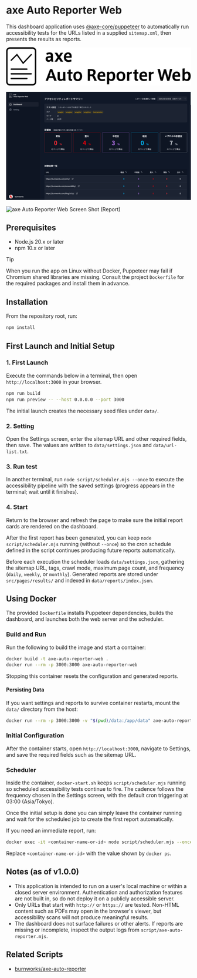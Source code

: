 # axe Auto Reporter Web

This dashboard application uses [@axe-core/puppeteer](https://github.com/dequelabs/axe-core-npm/blob/develop/packages/puppeteer/README.md) to automatically run accessibility tests for the URLs listed in a supplied `sitemap.xml`, then presents the results as reports.

![axe Auto Reporter Web](./public/img/main-logo.svg)

![axe Auto Reporter Web Screen Shot (dashboard)](./public/img/screen-shot-axe-Auto-Reporter-Web.png)

![axe Auto Reporter Web Screen Shot (Report)](./public/img/screen-shot-axe-Auto-Reporter-Web－02.png)

## Prerequisites
- Node.js 20.x or later
- npm 10.x or later

> [!TIP]
> When you run the app on Linux without Docker, Puppeteer may fail if Chromium shared libraries are missing. Consult the project `Dockerfile` for the required packages and install them in advance.

## Installation
From the repository root, run:

```sh
npm install
```

## First Launch and Initial Setup

### 1. First Launch
Execute the commands below in a terminal, then open `http://localhost:3000` in your browser.  

```sh
npm run build
npm run preview -- --host 0.0.0.0 --port 3000
```

The initial launch creates the necessary seed files under `data/`.

### 2. Setting
Open the Settings screen, enter the sitemap URL and other required fields, then save. The values are written to `data/settings.json` and `data/url-list.txt`.

### 3. Run test
In another terminal, run `node script/scheduler.mjs --once` to execute the accessibility pipeline with the saved settings (progress appears in the terminal; wait until it finishes).

### 4. Start
Return to the browser and refresh the page to make sure the initial report cards are rendered on the dashboard.

After the first report has been generated, you can keep `node script/scheduler.mjs` running (without `--once`) so the cron schedule defined in the script continues producing future reports automatically.

Before each execution the scheduler loads `data/settings.json`, gathering the sitemap URL, tags, crawl mode, maximum page count, and frequency (`daily`, `weekly`, or `monthly`). Generated reports are stored under `src/pages/results/` and indexed in `data/reports/index.json`.

## Using Docker
The provided `Dockerfile` installs Puppeteer dependencies, builds the dashboard, and launches both the web server and the scheduler.

### Build and Run
Run the following to build the image and start a container:

```sh
docker build -t axe-auto-reporter-web .
docker run --rm -p 3000:3000 axe-auto-reporter-web
```

Stopping this container resets the configuration and generated reports.

#### Persisting Data
If you want settings and reports to survive container restarts, mount the `data/` directory from the host:

```sh
docker run --rm -p 3000:3000 -v "$(pwd)/data:/app/data" axe-auto-reporter-web
```

### Initial Configuration
After the container starts, open `http://localhost:3000`, navigate to Settings, and save the required fields such as the sitemap URL.

### Scheduler
Inside the container, `docker-start.sh` keeps `script/scheduler.mjs` running so scheduled accessibility tests continue to fire. The cadence follows the frequency chosen in the Settings screen, with the default cron triggering at 03:00 (Asia/Tokyo).

Once the initial setup is done you can simply leave the container running and wait for the scheduled job to create the first report automatically.

If you need an immediate report, run:

```sh
docker exec -it <container-name-or-id> node script/scheduler.mjs --once
```

Replace `<container-name-or-id>` with the value shown by `docker ps`.

## Notes (as of v1.0.0)

- This application is intended to run on a user's local machine or within a closed server environment. Authentication and authorization features are not built in, so do not deploy it on a publicly accessible server.
- Only URLs that start with `http://` or `https://` are tested. Non-HTML content such as PDFs may open in the browser's viewer, but accessibility scans will not produce meaningful results.
- The dashboard does not surface failures or other alerts. If reports are missing or incomplete, inspect the output logs from `script/axe-auto-reporter.mjs`.

## Related Scripts

- [burnworks/axe-auto-reporter](https://github.com/burnworks/axe-auto-reporter)
